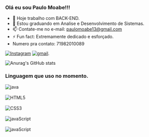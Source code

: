 ### Olá eu sou Paulo Moabe!!!



- 🔭 Hoje trabalho com BACK-END.
- 🌱 Estou graduando em Analise e Desenvolvimento de Sistemas.
- 📫 Contate-me no e-mail: paulomoabe13@gmail.com
- ⚡ Fun fact: Extremamente dedicado e esforçado.
- Numero pra contato: 71982010089

  
[![Instagram](https://img.shields.io/badge/Instagram-E4405F?style=for-the-badge&logo=instagram&logoColor=white)](https://instagram.com/paulomoabe2)
[![gmail](https://img.shields.io/badge/Gmail-D14836?style=for-the-badge&logo=gmail&logoColor=white)](https://gmail.com/palomoabe13@gmail.com).


![Anurag's GitHub stats](https://github-readme-stats.vercel.app/api?username=paulomoabe&show_icons=true&theme=dark)

### Linguagem que uso no momento.

<div style="display: inline_block">
  <img align="center" alt="java" src="https://img.shields.io/badge/Java-ED8B00?style=for-the-badge&logo=openjdk&logoColor=white" />
</div><br/>
<div style="display: inline_block">
  <img align="center" alt="HTML5" src="https://img.shields.io/badge/HTML5-E34F26?style=for-the-badge&logo=html5&logoColor=white" />
</div><br/>
<div style="display: inline_block">
  <img align="center" alt="CSS3" src="https://img.shields.io/badge/CSS3-1572B6?style=for-the-badge&logo=css3&logoColor=white" />
</div><br/>
<div style="display: inline_block">
  <img align="center" alt="javaScript" src="https://img.shields.io/badge/JavaScript-F7DF1E?style=for-the-badge&logo=javascript&logoColor=black" />
</div><br/>
<div style="display: inline_block">
  <img align="center" alt="javaScript" src="https://img.shields.io/badge/Node.js-43853D?style=for-the-badge&logo=node.js&logoColor=white" />
</div><br/>
